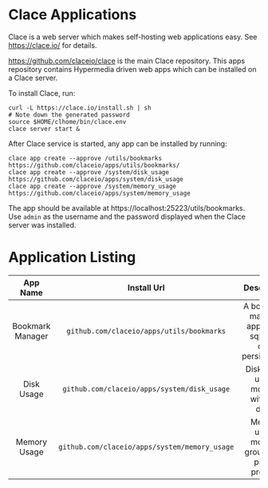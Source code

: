 # Clace Applications

Clace is a web server which makes self-hosting web applications easy. See https://clace.io/ for details.

https://github.com/claceio/clace is the main Clace repository. This apps repository contains Hypermedia driven web apps which can be installed on a Clace server.

To install Clace, run:

```
curl -L https://clace.io/install.sh | sh
# Note down the generated password
source $HOME/clhome/bin/clace.env
clace server start &
```

After Clace service is started, any app can be installed by running:

```
clace app create --approve /utils/bookmarks https://github.com/claceio/apps/utils/bookmarks/
clace app create --approve /system/disk_usage https://github.com/claceio/apps/system/disk_usage
clace app create --approve /system/memory_usage https://github.com/claceio/apps/system/memory_usage
```

The app should be available at https://localhost:25223/utils/bookmarks. Use `admin` as the username and the password displayed when the Clace server was installed.

# Application Listing

|     App Name     |                  Install Url                  |                        Description                         |             System Requirements             |                   Demo                   |
| :--------------: | :-------------------------------------------: | :--------------------------------------------------------: | :-----------------------------------------: | :--------------------------------------: |
| Bookmark Manager |   `github.com/claceio/apps/utils/bookmarks`   | A bookmark manager app, using sqlite for data persistenace |                All platforms                |                                          |
|    Disk Usage    |  `github.com/claceio/apps/system/disk_usage`  |         Disk space usage monitor, with drill down          | Linux, OSX, Windows with WSL. Uses `df` cli |  https://utils.demo.clace.io/disk_usage  |
|   Memory Usage   | `github.com/claceio/apps/system/memory_usage` |      Memory usage monitor, grouped by parent process       | Linux, OSX, Windows with WSL. Uses `ps` cli | https://utils.demo.clace.io/memory_usage |
